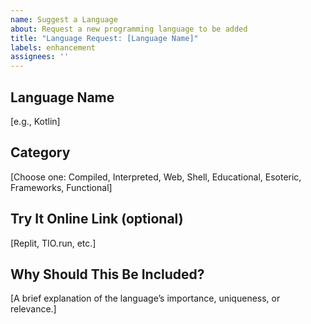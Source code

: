 ```yaml
---
name: Suggest a Language
about: Request a new programming language to be added
title: "Language Request: [Language Name]"
labels: enhancement
assignees: ''
---
```


## Language Name
[e.g., Kotlin]

## Category
[Choose one: Compiled, Interpreted, Web, Shell, Educational, Esoteric, Frameworks, Functional]

## Try It Online Link (optional)
[Replit, TIO.run, etc.]

## Why Should This Be Included?
[A brief explanation of the language’s importance, uniqueness, or relevance.]
